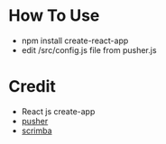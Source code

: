 # How To Use

- npm install create-react-app
- edit /src/config.js file from pusher.js

# Credit

- React js create-app
- [pusher](https://pusher.com/)
- [scrimba](https://scrimba.com/p/pbNpTv/cyL4bCM)
